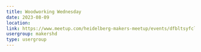 ```yaml
---
title: Woodworking Wednesday
date: 2023-08-09
location: 
link: https://www.meetup.com/heidelberg-makers-meetup/events/dfbltsyfclbmb/
usergroup: makershd
type: usergroup
---
```

